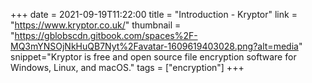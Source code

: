 +++
date = 2021-09-19T11:22:00
title = "Introduction - Kryptor"
link = "https://www.kryptor.co.uk/"
thumbnail = "https://gblobscdn.gitbook.com/spaces%2F-MQ3mYNSOjNkHuQB7Nyt%2Favatar-1609619403028.png?alt=media"
snippet="Kryptor is free and open source file encryption software for Windows, Linux, and macOS."
tags = ["encryption"]
+++
